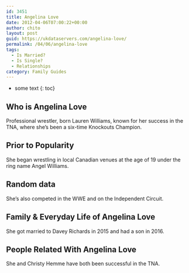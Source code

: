 ```yaml
---
id: 3451
title: Angelina Love
date: 2012-04-06T07:00:22+00:00
author: chito
layout: post
guid: https://ukdataservers.com/angelina-love/
permalink: /04/06/angelina-love
tags:
  - Is Married?
  - Is Single?
  - Relationships
category: Family Guides
---
```


* some text
{: toc}
          
          
## Who is  Angelina Love
                  
                  
                  
Professional wrestler, born Lauren Williams, known for her success in the TNA, where she&#8217;s been a six-time Knockouts Champion.
                  
                
                
                
## Prior to Popularity 
                  
                  
                  
She began wrestling in local Canadian venues at the age of 19 under the ring name Angel Williams.
                  
                
                
                
## Random data 
                  
                  
                  
She&#8217;s also competed in the WWE and on the Independent Circuit.
                  
                
                
                
## Family & Everyday Life of Angelina Love
                  
                  
                  
She got married to Davey Richards in 2015 and had a son in 2016.
                  
                
                
                
## People Related With  Angelina Love
                  
                  
                  
She and Christy Hemme have both been successful in the TNA.
                  
                
              
            
          
          
          
    
    
  
